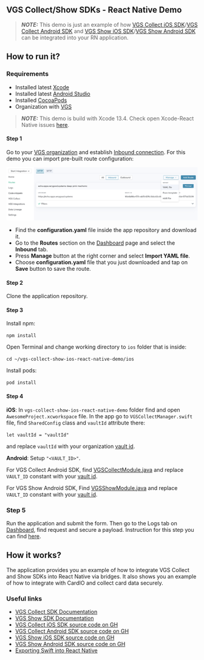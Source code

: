 ## VGS Collect/Show SDKs - React Native Demo

> **_NOTE:_**  This demo is just an example of how [VGS Collect iOS SDK](https://github.com/verygoodsecurity/vgs-collect-ios)/[VGS Collect Android SDK](https://github.com/verygoodsecurity/vgs-collect-android) 
> and [VGS Show iOS SDK](https://github.com/verygoodsecurity/vgs-show-ios)/[VGS Show Android SDK](https://github.com/verygoodsecurity/vgs-show-android) can be integrated into your RN application.


## How to run it?

### Requirements

- Installed latest <a href="https://apps.apple.com/us/app/xcode/id497799835?mt=12" target="_blank">Xcode</a>
- Installed latest <a href="https://developer.android.com/studio" target="_blank">Android Studio</a>
- Installed <a href="https://guides.cocoapods.org/using/getting-started.html#installation" target="_blank">CocoaPods</a>
- Organization with <a href="https://www.verygoodsecurity.com/">VGS</a>

> **_NOTE:_**  This demo is build with Xcode 13.4. Check open Xcode-React Native issues  [here](https://github.com/facebook/react-native/issues/31480).

#### Step 1

Go to your <a href="https://dashboard.verygoodsecurity.com/" target="_blank">VGS organization</a> and establish <a href="https://www.verygoodsecurity.com/docs/getting-started/quick-integration#securing-inbound-connection" target="_blank">Inbound connection</a>. For this demo you can import pre-built route configuration:

<p align="center">
<img src="images/dashboard_routs.png" width="600">
</p>

- Find the **configuration.yaml** file inside the app repository and download it.
- Go to the **Routes** section on the <a href="https://dashboard.verygoodsecurity.com/" target="_blank">Dashboard</a> page and select the **Inbound** tab.
- Press **Manage** button at the right corner and select **Import YAML file**.
- Choose **configuration.yaml** file that you just downloaded and tap on **Save** button to save the route.

#### Step 2

Clone the application repository.

#### Step 3

Install npm:

`npm install`

Open Terminal and change working directory to `ios` folder that is inside:

`cd ~/vgs-collect-show-ios-react-native-demo/ios`

Install pods:

`pod install`

#### Step 4

**iOS**: In `vgs-collect-show-ios-react-native-demo` folder find and open `AwesomeProject.xcworkspace` file.
In the app go to `VGSCollectManager.swift` file, find `SharedConfig` class and `vaultId` attribute there:

`let vaultId = "vaultId"`

and replace `vaultId` with your organization
 <a href="https://www.verygoodsecurity.com/docs/terminology/nomenclature#vault" target="_blank">vault id</a>. 

**Android**: Setup `"<VAULT_ID>"`.

For VGS Collect Android SDK, find [VGSCollectModule.java](https://github.com/vgs-samples/vgs-collect-show-android-react-native-demo/blob/master/android/app/src/main/java/com/verygoodsecurity.reactnative/collect/VGSCollectModule.java#L31) and replace `VAULT_ID` constant with your <a href="https://www.verygoodsecurity.com/docs/terminology/nomenclature#vault" target="_blank">vault id</a>.

For VGS Show Android SDK, Find [VGSShowModule.java](https://github.com/vgs-samples/vgs-collect-show-android-react-native-demo/blob/master/android/app/src/main/java/com/verygoodsecurity.reactnative/show/VGSShowModule.java#L29) and replace `VAULT_ID` constant with your <a href="https://www.verygoodsecurity.com/docs/terminology/nomenclature#vault" target="_blank">vault id</a>.

### Step 5 

Run the application and submit the form. 
Then go to the Logs tab on <a href="http://dashboard.verygoodsecurity.com" target="_blank">Dashboard</a>, find request and secure a payload. 
Instruction for this step you can find <a href="https://www.verygoodsecurity.com/docs/getting-started/quick-integration#securing-inbound-connection" target="_blank">here</a>.


## How it works?

The application provides you an example of how to integrate VGS Collect and Show SDKs into React Native via bridges. It also shows you an example of how to integrate with CardIO and collect card data securely.

### Useful links
 
- <a href="https://www.verygoodsecurity.com/docs/vgs-collect/ios-sdk/overview" target="_blank">VGS Collect SDK Documentation</a> 
- <a href="https://www.verygoodsecurity.com/docs/vgs-show/ios-sdk/overview" target="_blank">VGS Show SDK Documentation</a> 
- <a href="https://github.com/verygoodsecurity/vgs-collect-ios" target="_blank">VGS Collect iOS SDK source code on GH</a> 
- <a href="https://github.com/verygoodsecurity/vgs-collect-android" target="_blank">VGS Collect Android SDK source code on GH</a> 
- <a href="https://github.com/verygoodsecurity/vgs-show-ios" target="_blank">VGS Show iOS SDK source code on GH</a>
- <a href="https://github.com/verygoodsecurity/vgs-show-android" target="_blank">VGS Show Android SDK source code on GH</a>
- <a href="https://facebook.github.io/react-native/docs/native-modules-ios#exporting-swift" target="_blank">Exporting Swift into React Native</a> 
